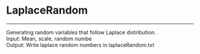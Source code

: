 # LaplaceRandom
***
Generating random variables that follow Laplace distribution.<br>
Input: Mean, scale, random numbe<br>
Output: Write laplace random numbers in laplaceRandom.txt<br>
